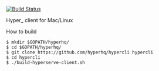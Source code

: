 [![Build Status](https://travis-ci.org/hyperhq/hypercli.svg?branch=master)](https://travis-ci.org/hyperhq/hypercli)

Hyper_ client for Mac/Linux

How to build
```
$ mkdir $GOPATH/hyperhq/
$ cd $GOPATH/hyperhq/
$ git clone https://github.com/hyperhq/hypercli hypercli
$ cd hypercli
$ ./build-hyperserve-client.sh
```

